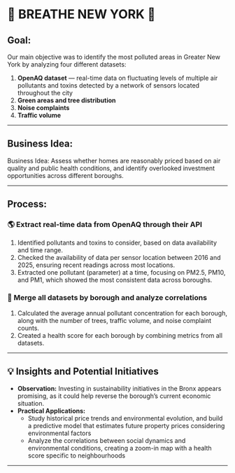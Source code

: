 # 🌃 BREATHE NEW YORK 🗽

## Goal: 
Our main objective was to identify the most polluted areas in Greater New York by analyzing four different datasets:

1. **OpenAQ dataset** — real-time data on fluctuating levels of multiple air pollutants and toxins detected by a network of sensors located throughout the city  
2. **Green areas and tree distribution**  
3. **Noise complaints**  
4. **Traffic volume**

---

## Business Idea:  
Business Idea: Assess whether homes are reasonably priced based on air quality and public health conditions, and identify overlooked investment opportunities across different boroughs.

---

## Process:

### 🌎 Extract real-time data from OpenAQ through their API
1. Identified pollutants and toxins to consider, based on data availability and time range.  
2. Checked the availability of data per sensor location between 2016 and 2025, ensuring recent readings across most locations.  
3. Extracted one pollutant (parameter) at a time, focusing on PM2.5, PM10, and PM1, which showed the most consistent data across boroughs.

### 🌳 Merge all datasets by borough and analyze correlations
1. Calculated the average annual pollutant concentration for each borough, along with the number of trees, traffic volume, and noise complaint counts.  
2. Created a health score for each borough by combining metrics from all datasets.

---

## 💡 Insights and Potential Initiatives  

- **Observation:** Investing in sustainability initiatives in the Bronx appears promising, as it could help reverse the borough’s current economic situation.  
- **Practical Applications:**  
  - Study historical price trends and environmental evolution, and build a predictive model that estimates future property prices considering environmental factors
  - Analyze the correlations between social dynamics and environmental conditions, creating a zoom-in map with a health score specific to neighbourhoods
---

      

